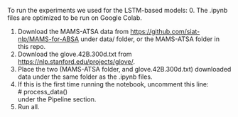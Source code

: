 To run the experiments we used for the LSTM-based models:
0. The .ipynb files are optimized to be run on Google Colab.
1. Download the MAMS-ATSA data from https://github.com/siat-nlp/MAMS-for-ABSA under data/ folder, or the MAMS-ATSA folder in this repo.
2. Download the glove.42B.300d.txt from https://nlp.stanford.edu/projects/glove/.
3. Place the two (MAMS-ATSA folder, and glove.42B.300d.txt) downloaded data under the same folder as the .ipynb files.
4. If this is the first time running the notebook, uncomment this line: <br>
\# process_data() <br>
under the Pipeline section.
5. Run all.
